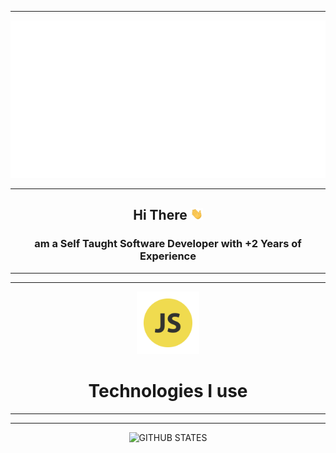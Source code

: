 ----------
<img src="/header.svg" alt="insane">                    

----------
<h2 align="center" >Hi There <img src="/wave.gif" alt="wave" width="20px"></h2>
    <h3 align="center">am a Self Taught Software Developer with +2 Years of Experience   </h3>

<hr>
<hr>
<div align="center">
<img src="/javascript.png" width="100" alt="javascript" >
</div>
<h1 align="center">Technologies I use </h1> 



----------
----------

<div align="center">
    <img  src="http://github-readme-streak-stats.herokuapp.com?user=eyadevv&theme=blueberry" alt="GITHUB STATES" >
</div>




